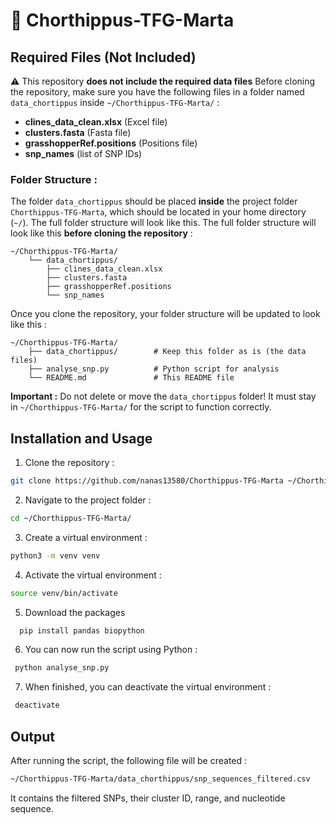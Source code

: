 # 🦗 Chorthippus-TFG-Marta

## Required Files (Not Included)

⚠️ This repository **does not include the required data files**
Before cloning the repository, make sure you have the following files in a folder named `data_chortippus` inside `~/Chorthippus-TFG-Marta/` :

- **clines_data_clean.xlsx** (Excel file)
- **clusters.fasta** (Fasta file)
- **grasshopperRef.positions** (Positions file)
- **snp_names** (list of SNP IDs)

### Folder Structure :

The folder `data_chortippus` should be placed **inside** the project folder `Chorthippus-TFG-Marta`, which should be located in your home directory (`~/`). The full folder structure will look like this. The full folder structure will look like this **before cloning the repository** :

```
~/Chorthippus-TFG-Marta/  
    └── data_chortippus/  
        ├── clines_data_clean.xlsx  
        ├── clusters.fasta  
        ├── grasshopperRef.positions  
        └── snp_names
```

Once you clone the repository, your folder structure will be updated to look like this :

```
~/Chorthippus-TFG-Marta/  
    ├── data_chortippus/        # Keep this folder as is (the data files)  
    ├── analyse_snp.py          # Python script for analysis  
    └── README.md               # This README file
```

**Important :** Do not delete or move the `data_chortippus` folder! It must stay in `~/Chorthippus-TFG-Marta/` for the script to function correctly.

## Installation and Usage

1. Clone the repository :

  ```bash
  git clone https://github.com/nanas13580/Chorthippus-TFG-Marta ~/Chorthippus-TFG-Marta/
  ```

2. Navigate to the project folder :

  ```bash
  cd ~/Chorthippus-TFG-Marta/
  ```

3. Create a virtual environment :

  ```bash
  python3 -m venv venv
  ```

4. Activate the virtual environment :

  ```bash
  source venv/bin/activate
  ```

5. Download the packages

 ```bash
   pip install pandas biopython
 ```
   
6. You can now run the script using Python :

 ```bash
  python analyse_snp.py
 ```
7. When finished, you can deactivate the virtual environment :

 ```bash
  deactivate
 ```
## Output

After running the script, the following file will be created :

  ```bash
 ~/Chorthippus-TFG-Marta/data_chorthippus/snp_sequences_filtered.csv
  ```

It contains the filtered SNPs, their cluster ID, range, and nucleotide sequence.


